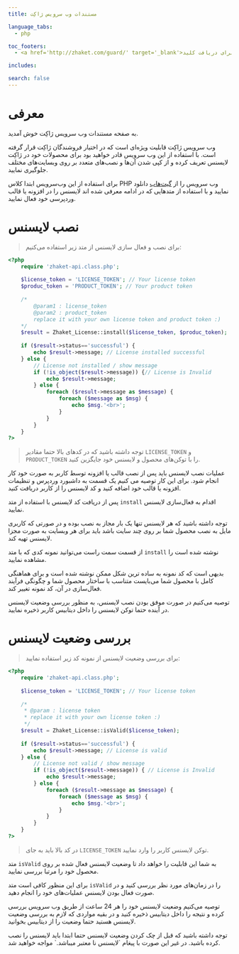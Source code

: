 ```yaml
---
title: مستندات وب سرویس ژاکِت

language_tabs:
  - php

toc_footers:
  - <a href='http://zhaket.com/guard/' target='_blank'>برای دریافت کلید API عضو شوید</a>

includes:

search: false
---
```


# معرفی

به صفحه مستندات وب سرویس ژاکِت خوش آمدید.

وب سرویس ژاکِت قابلیت ویژه‌ای است که در اختیار فروشندگان ژاکِت قرار گرفته است. با استفاده از این وب سرویس  قادر خواهید بود برای محصولات خود در ژاکِت لایسنس تعریف کرده و از کپی شدن آن‌ها و نصب‌های متعدد بر روی وبسایت‌های مختلف جلوگیری نمایید.

برای استفاده از این وب‌سرویس ابتدا کلاس PHP وب سرویس را از <a href="https://github.com/Zhaket/api">گیت‌هاب</a> دانلود نمایید و با استفاده از متدهایی که در ادامه معرفی شده اند لایسنس را در افزونه یا قالب وردپرسی خود فعال نمایید.












# نصب لایسنس 

> برای نصب و فعال سازی لایسنس از متد زیر استفاده می‌کنیم:


```php
<?php
    require 'zhaket-api.class.php';
    
    $license_token = 'LICENSE_TOKEN'; // Your license token
    $produc_token = 'PRODUCT_TOKEN'; // Your product token
    
    /*
    	@param1 : license_token
    	@param2 : product_token
    	replace it with your own license token and product token :)
    */
    $result = Zhaket_License::install($license_token, $produc_token);
    
    if ($result->status=='successful') {
        echo $result->message; // License installed successful
    } else {
        // License not installed / show message
        if (!is_object($result->message)) {// License is Invalid
            echo $result->message;
        } else {
            foreach ($result->message as $message) {
                foreach ($message as $msg) {
                    echo $msg.'<br>';
                }
            }
        }
    }
?>
```


> توجه داشته باشید که در کدهای بالا حتما مقادیر `LICENSE_TOKEN` و `PRODUCT_TOKEN` را با توکن‌های محصول و لایسنس خود جایگزین کنید.

عملیات نصب لایسنس باید پس از نصب قالب یا افزونه توسط کاربر به صورت خود کار انجام شود. برای این کار توصیه می کنیم یک قسمت به داشبورد وردپرس و تنظیمات افزونه یا قالب خود اضافه کنید و کد لایسنس را از کاربر دریافت کنید.

پس از دریافت کد لایسنس با استفاده از متد `install` اقدام به فعال‌سازی لایسنس نمایید. 

توجه داشته باشید که هر لایسنس تنها یک بار مجاز به نصب بوده و در صورتی که کاربری مایل به نصب محصول شما بر روی چند سایت باشد باید برای هر وبسایت به صورت مجزا لایسنس تهیه کند.

از قسمت سمت راست می‌توانید نمونه کدی که با متد `install` نوشته شده است را مشاهده نمایید. 

بدیهی است که کد نمونه به ساده ترین شکل ممکن نوشته شده است و برای هماهنگی کامل با محصول شما می‌بایست متناسب با ساختار محصول شما و چگونگی فرآیند فعال‌سازی در آن، کد نمونه تغییر کند.

توصیه می‌کنیم در صورت موفق بودن نصب لایسنس، به منظور بررسی وضعیت لایسنس در آینده حتما  توکن لایسنس را داخل دیتابیس کاربر ذخیره نمایید.

# بررسی وضعیت لایسنس

> برای بررسی وضعیت لایسنس از نمونه کد زیر استفاده نمایید:


```php
<?php
    require 'zhaket-api.class.php';
    
    $license_token = 'LICENSE_TOKEN'; // Your license token
    
    /*
     * @param : license token
     * replace it with your own license token :)
     */
    $result = Zhaket_License::isValid($license_token);
    
    if ($result->status=='successful') {
        echo $result->message; // License is valid
    } else {
        // License not valid / show message
        if (!is_object($result->message)) { // License is Invalid
            echo $result->message;
        } else {
            foreach ($result->message as $message) {
                foreach ($message as $msg) {
                    echo $msg.'<br>';
                }
            }
        }
    }
?>
```

> در کد بالا باید به جای `LICENSE_TOKEN` توکن لایسنس کاربر را وارد نمایید.

متد `isValid` به شما این قابلیت را خواهد داد تا وضعیت لایسنس فعال شده بر روی محصول خود را مرتبا بررسی نمایید.

برای این منظور کافی است متد `isValid` را در زمان‌های مورد نظر بررسی کنید و در صورت فعال بودن لایسنس عملیات‌های خود را انجام دهید.

توصیه می‌کنیم وضعیت لایسنس خود را هر 24 ساعت از طریق وب سرویس بررسی کرده و نتیجه را داخل دیتابیس ذخیره کنید و در بقیه مواردی که لازم به بررسی وضعیت لایسنس هستید حتما وضعیت را از دیتابیس بخوانید.








<aside class="notice">
توجه داشته باشید که قبل از چک کردن وضعیت لایسنس حتما ابتدا باید لایسنس را نصب کرده باشید. در غیر این صورت با پیغام `لایسنس نا معتبر میباشد.`  مواجه خواهید شد.
</aside>









